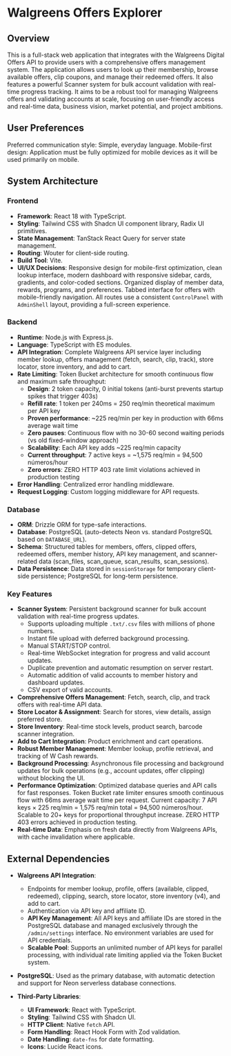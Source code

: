# Walgreens Offers Explorer

## Overview
This is a full-stack web application that integrates with the Walgreens Digital Offers API to provide users with a comprehensive offers management system. The application allows users to look up their membership, browse available offers, clip coupons, and manage their redeemed offers. It also features a powerful Scanner system for bulk account validation with real-time progress tracking. It aims to be a robust tool for managing Walgreens offers and validating accounts at scale, focusing on user-friendly access and real-time data, business vision, market potential, and project ambitions.

## User Preferences
Preferred communication style: Simple, everyday language.
Mobile-first design: Application must be fully optimized for mobile devices as it will be used primarily on mobile.

## System Architecture

### Frontend
- **Framework**: React 18 with TypeScript.
- **Styling**: Tailwind CSS with Shadcn UI component library, Radix UI primitives.
- **State Management**: TanStack React Query for server state management.
- **Routing**: Wouter for client-side routing.
- **Build Tool**: Vite.
- **UI/UX Decisions**: Responsive design for mobile-first optimization, clean lookup interface, modern dashboard with responsive sidebar, cards, gradients, and color-coded sections. Organized display of member data, rewards, programs, and preferences. Tabbed interface for offers with mobile-friendly navigation. All routes use a consistent `ControlPanel` with `AdminShell` layout, providing a full-screen experience.

### Backend
- **Runtime**: Node.js with Express.js.
- **Language**: TypeScript with ES modules.
- **API Integration**: Complete Walgreens API service layer including member lookup, offers management (fetch, search, clip, track), store locator, store inventory, and add to cart.
- **Rate Limiting**: Token Bucket architecture for smooth continuous flow and maximum safe throughput:
  - **Design**: 2 token capacity, 0 initial tokens (anti-burst prevents startup spikes that trigger 403s)
  - **Refill rate**: 1 token per 240ms = 250 req/min theoretical maximum per API key
  - **Proven performance**: ~225 req/min per key in production with 66ms average wait time
  - **Zero pauses**: Continuous flow with no 30-60 second waiting periods (vs old fixed-window approach)
  - **Scalability**: Each API key adds ~225 req/min capacity
  - **Current throughput**: 7 active keys = ~1,575 req/min = 94,500 números/hour
  - **Zero errors**: ZERO HTTP 403 rate limit violations achieved in production testing
- **Error Handling**: Centralized error handling middleware.
- **Request Logging**: Custom logging middleware for API requests.

### Database
- **ORM**: Drizzle ORM for type-safe interactions.
- **Database**: PostgreSQL (auto-detects Neon vs. standard PostgreSQL based on `DATABASE_URL`).
- **Schema**: Structured tables for members, offers, clipped offers, redeemed offers, member history, API key management, and scanner-related data (scan_files, scan_queue, scan_results, scan_sessions).
- **Data Persistence**: Data stored in `sessionStorage` for temporary client-side persistence; PostgreSQL for long-term persistence.

### Key Features
- **Scanner System**: Persistent background scanner for bulk account validation with real-time progress updates.
  - Supports uploading multiple `.txt/.csv` files with millions of phone numbers.
  - Instant file upload with deferred background processing.
  - Manual START/STOP control.
  - Real-time WebSocket integration for progress and valid account updates.
  - Duplicate prevention and automatic resumption on server restart.
  - Automatic addition of valid accounts to member history and dashboard updates.
  - CSV export of valid accounts.
- **Comprehensive Offers Management**: Fetch, search, clip, and track offers with real-time API data.
- **Store Locator & Assignment**: Search for stores, view details, assign preferred store.
- **Store Inventory**: Real-time stock levels, product search, barcode scanner integration.
- **Add to Cart Integration**: Product enrichment and cart operations.
- **Robust Member Management**: Member lookup, profile retrieval, and tracking of W Cash rewards.
- **Background Processing**: Asynchronous file processing and background updates for bulk operations (e.g., account updates, offer clipping) without blocking the UI.
- **Performance Optimization**: Optimized database queries and API calls for fast responses. Token Bucket rate limiter ensures smooth continuous flow with 66ms average wait time per request. Current capacity: 7 API keys × 225 req/min = 1,575 req/min total = 94,500 números/hour. Scalable to 20+ keys for proportional throughput increase. ZERO HTTP 403 errors achieved in production testing.
- **Real-time Data**: Emphasis on fresh data directly from Walgreens APIs, with cache invalidation where applicable.

## External Dependencies

- **Walgreens API Integration**:
    - Endpoints for member lookup, profile, offers (available, clipped, redeemed), clipping, search, store locator, store inventory (v4), and add to cart.
    - Authentication via API key and affiliate ID.
    - **API Key Management**: All API keys and affiliate IDs are stored in the PostgreSQL database and managed exclusively through the `/admin/settings` interface. No environment variables are used for API credentials.
    - **Scalable Pool**: Supports an unlimited number of API keys for parallel processing, with individual rate limiting applied via the Token Bucket system.

- **PostgreSQL**: Used as the primary database, with automatic detection and support for Neon serverless database connections.

- **Third-Party Libraries**:
    - **UI Framework**: React with TypeScript.
    - **Styling**: Tailwind CSS with Shadcn UI.
    - **HTTP Client**: Native `fetch` API.
    - **Form Handling**: React Hook Form with Zod validation.
    - **Date Handling**: `date-fns` for date formatting.
    - **Icons**: Lucide React icons.